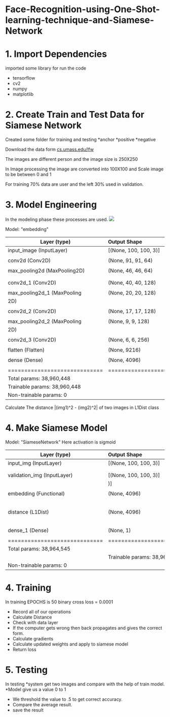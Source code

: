 # Face-Recognition-using-One-Shot-learning-technique-and-Siamese-Network

# 1. Import Dependencies
imported some library for run the code
* tensorflow
* cv2
* numpy 
* matplotlib 

# 2. Create Train and Test Data for Siamese Network
Created some folder for training and testing
*anchor
*positive
*negative

Download the data form
[cs.umass.edu/lfw](http://vis-www.cs.umass.edu/lfw/)

The images are different person and the image size is 250X250
 
In Image processing the image are converted into 100X100 and Scale image to be between 0 and 1

For training 70% data are user and the left 30% used in validation.


# 3. Model Engineering
In the modeling phase these processes are used.
![](https://github.com/Sakifneoworld/Face-Recognition-using-One-Shot-learning-technique-and-Siamese-Network/blob/main/images.png)


Model: "embedding"



| Layer (type)                |Output Shape              |Param #   |
|-----------------------------|:-------------------------|:--------:|
| input_image (InputLayer)    |[(None, 100, 100, 3)]     |0         |
|                             |                          |          |
| conv2d (Conv2D)             |(None, 91, 91, 64)        |19264     |
|                             |                          |          |
| max_pooling2d (MaxPooling2D)| (None, 46, 46, 64)       |0         |
|                             |                          |          |
|                             |                          |          |
| conv2d_1 (Conv2D)           |(None, 40, 40, 128)       |401536    |
|                             |                          |          |
| max_pooling2d_1 (MaxPooling | (None, 20, 20, 128)      |0         |
|2D)                          |                          |          |
|                             |                          |          |
| conv2d_2 (Conv2D)           |(None, 17, 17, 128)       |262272    |
|                             |                          |          |
| max_pooling2d_2 (MaxPooling | (None, 9, 9, 128)        |0         |
| 2D)                         |                          |          |
|                             |                          |          |
| conv2d_3 (Conv2D)           |(None, 6, 6, 256)         |524544    |
|                             |                          |          |
| flatten (Flatten)           |(None, 9216)              |0         |
|                             |                          |          |
| dense (Dense)               |(None, 4096)              |37752832  |
|                             |                          |          |
|=============================|==========================|==========|
|Total params: 38,960,448
|Trainable params: 38,960,448
|Non-trainable params: 0

Calculate The distance  |(img1)^2 - (img2)^2| of two images in L1Dist class


# 4. Make Siamese Model

Model: "SiameseNetwork" 
Here activation is sigmoid

|Layer (type)                 |  Output Shape          | Param #  |   Connected to                      |   
|-----------------------------|:-----------------------|:---------|-------------------------------------|
| input_img (InputLayer)      |   [(None, 100, 100, 3)]|  0       |    []                               |    
|                             |                        |          |                                     |    
|                             |                        |          |                                     |    
| validation_img (InputLayer) |   [(None, 100, 100, 3)]|  0       |    []                               |    
|                             |   )]                   |          |                                     |   
|                             |                        |          |                                     |  
| embedding (Functional)      |   (None, 4096)         |  38960448|    'input_img[0][0]',               | 
|                             |                        |          |     'validation_img[0][0]'          |
|                             |                        |          |                                     |
| distance (L1Dist)           |   (None, 4096)         |  0       |    'embedding[2][0]',               |
|                             |                        |          |     'embedding[3][0]'               |
|                             |                        |          |                                     |
| dense_1 (Dense)             |   (None, 1)            |  4097    |    ['distance[0][0]']               |
|                             |                        |          |                                     |
|=============================|========================|==========|=====================================|
|Total params: 38,964,545
||Trainable params: 38,964,545
|Non-trainable params: 0


# 4. Training
In training EPOCHS is 50
binary cross loss = 0.0001
* Record all of our operations
* Calculate Distance
* Check with data layer
* If the computer gets wrong then back propagates and gives the correct form.
* Calculate gradients
* Calculate updated weights and apply to siamese model
* Return loss


# 5. Testing 

In testing 
*system get two images and compare with the help of train model.
*Model give us a value 0 to 1
* We threshold the value to .5 to get correct accuracy.
* Compare the average result.
* save the result
